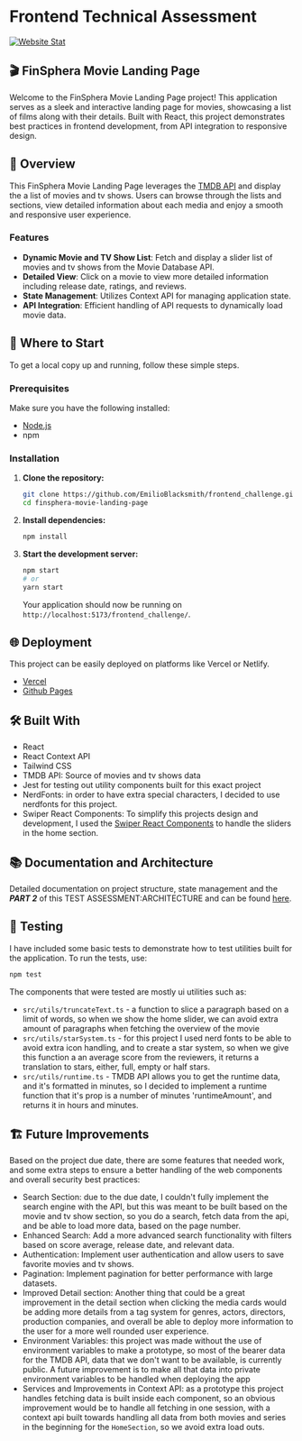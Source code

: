 # Frontend Technical Assessment

[![Website Stat](https://img.shields.io/website-up-down-green-red/http/emilioblacksmith.github.io/frontend_challenge/)](https://emilioblacksmith.github.io/frontend_challenge/)

## 🎬 FinSphera Movie Landing Page

Welcome to the FinSphera Movie Landing Page project! This application serves as a sleek and interactive landing page for movies, showcasing a list of films along with their details. Built with React, this project demonstrates best practices in frontend development, from API integration to responsive design.

## 🤠 Overview

This FinSphera Movie Landing Page leverages the [TMDB API](https://www.themoviedb.org/) and display the a list of movies and tv shows. Users can browse through the lists and sections, view detailed information about each media and enjoy a smooth and responsive user experience.

### Features

- **Dynamic Movie and TV Show List**: Fetch and display a slider list of movies and tv shows from the Movie Database API.
- **Detailed View**: Click on a movie to view more detailed information including release date, ratings, and reviews.
- **State Management**: Utilizes Context API for managing application state.
- **API Integration**: Efficient handling of API requests to dynamically load movie data.

## 🚀 Where to Start

To get a local copy up and running, follow these simple steps.

### Prerequisites

Make sure you have the following installed:

- [Node.js](https://nodejs.org/)
- npm

### Installation

1. **Clone the repository:**

   ```bash
   git clone https://github.com/EmilioBlacksmith/frontend_challenge.git
   cd finsphera-movie-landing-page
   ```

2. **Install dependencies:**

   ```bash
   npm install
   ```

3. **Start the development server:**

   ```bash
   npm start
   # or
   yarn start
   ```

   Your application should now be running on `http://localhost:5173/frontend_challenge/`.

## 🌐 Deployment

This project can be easily deployed on platforms like Vercel or Netlify.

- [Vercel](https://finspheramovies-pnadi1jtv-emilioblacksmiths-projects.vercel.app)
- [Github Pages](https://emilioblacksmith.github.io/frontend_challenge/)

## 🛠️ Built With

- React
- React Context API
- Tailwind CSS
- TMDB API: Source of movies and tv shows data
- Jest for testing out utility components built for this exact project
- NerdFonts: in order to have extra special characters, I decided to use nerdfonts for this project.
- Swiper React Components: To simplify this projects design and development, I used the [Swiper React Components](https://swiperjs.com/react) to handle the sliders in the home section.

## 📚 Documentation and Architecture

Detailed documentation on project structure, state management and the **_PART 2_** of this TEST ASSESSMENT:ARCHITECTURE and can be found [here](./docs.md).

## 🧪 Testing

I have included some basic tests to demonstrate how to test utilities built for the application. To run the tests, use:

```bash
npm test
```

The components that were tested are mostly ui utilities such as:

- `src/utils/truncateText.ts` - a function to slice a paragraph based on a limit of words, so when we show the home slider, we can avoid extra amount of paragraphs when fetching the overview of the movie
- `src/utils/starSystem.ts` - for this project I used nerd fonts to be able to avoid extra icon handling, and to create a star system, so when we give this function a an average score from the reviewers, it returns a translation to stars, either, full, empty or half stars.
- `src/utils/runtime.ts` - TMDB API allows you to get the runtime data, and it's formatted in minutes, so I decided to implement a runtime function that it's prop is a number of minutes 'runtimeAmount', and returns it in hours and minutes.

## 🏗️ Future Improvements

Based on the project due date, there are some features that needed work, and some extra steps to ensure a better handling of the web components and overall security best practices:

- Search Section: due to the due date, I couldn't fully implement the search engine with the API, but this was meant to be built based on the movie and tv show section, so you do a search, fetch data from the api, and be able to load more data, based on the page number.
- Enhanced Search: Add a more advanced search functionality with filters based on score average, release date, and relevant data.
- Authentication: Implement user authentication and allow users to save favorite movies and tv shows.
- Pagination: Implement pagination for better performance with large datasets.
- Improved Detail section: Another thing that could be a great improvement in the detail section when clicking the media cards would be adding more details from a tag system for genres, actors, directors, production companies, and overall be able to deploy more information to the user for a more well rounded user experience.
- Environment Variables: this project was made without the use of environment variables to make a prototype, so most of the bearer data for the TMDB API, data that we don't want to be available, is currently public. A future improvement is to make all that data into private environment variables to be handled when deploying the app
- Services and Improvements in Context API: as a prototype this project handles fetching data is built inside each component, so an obvious improvement would be to handle all fetching in one session, with a context api built towards handling all data from both movies and series in the beginning for the `HomeSection`, so we avoid extra load outs.
